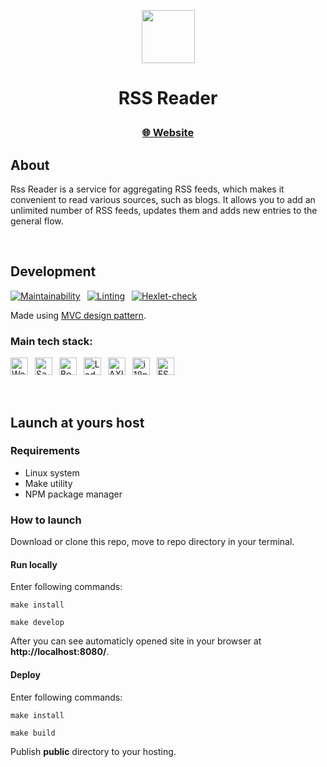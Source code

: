 <p align="center">
  <img align="center" height=85px src="https://cdn-icons-png.flaticon.com/512/17765/17765734.png" />
</p>
<h1 align="center">
  <p>RSS Reader</p>
</h1>

<h3 align="center">
  <a href="https://rss-aggregator-ainer.vercel.app/">🌐 Website</a>
</h3>

## About
Rss Reader is a service for aggregating RSS feeds, which makes it convenient to read various sources, such as blogs. It allows you to add an unlimited number of RSS feeds, updates them and adds new entries to the general flow.

 
## Development
[![Maintainability](https://api.codeclimate.com/v1/badges/2a618e1d408cb5b3c1bd/maintainability)](https://codeclimate.com/github/AINER/frontend-project-11/maintainability) 
[![Linting](https://github.com/AINER/frontend-project-11/actions/workflows/makefile.yml/badge.svg)](https://github.com/AINER/frontend-project-11/actions/workflows/makefile.yml) 
[![Hexlet-check](https://github.com/AINER/frontend-project-11/actions/workflows/hexlet-check.yml/badge.svg)](https://github.com/AINER/frontend-project-11/actions)

Made using <a href="https://en.m.wikipedia.org/wiki/Model%E2%80%93view%E2%80%93controller">MVC design pattern</a>.

### Main tech stack:
<a href="https://webpack.js.org/"><img height=28px src="https://img.shields.io/badge/Webpack-white?logo=webpack" alt="Webpack"></a> 
<a href="https://sass-lang.com/"><img height=28px src="https://img.shields.io/badge/Sass-white?logo=sass" alt="Sass"></a> 
<a href="https://getbootstrap.com/"><img height=28px src="https://img.shields.io/badge/Bootstrap-white?logo=bootstrap" alt="Bootstrap"></a> 
<a href="https://lodash.com/"><img height=28px src="https://img.shields.io/badge/Lodash-white?logo=Lodash" alt="Lodash"></a> 
<a href="https://axios-http.com/"><img height=28px src="https://img.shields.io/badge/AXIOS-white?logo=axios&logoColor=5a29e4" alt="AXIOS"></a> 
<a href="https://www.i18next.com/"><img height=28px src="https://img.shields.io/badge/i18next-white?logo=i18next" alt="i18next"></a> 
<a href="https://eslint.org/"><img height=28px src="https://img.shields.io/badge/ESLint-white?logo=eslint&logoColor=4b2ec7" alt="ESLint"></a> 

<!---
<a href="https://webpack.js.org/"><img height=40px src="https://img.shields.io/badge/Webpack-white?style=for-the-badge&logo=webpack" alt="Webpack"></a>
<a href="https://sass-lang.com/"><img height=40px src="https://img.shields.io/badge/Sass-white?style=for-the-badge&logo=sass" alt="Sass"></a>
<a href="https://getbootstrap.com/"><img height=40px src="https://img.shields.io/badge/Bootstrap-white?style=for-the-badge&logo=bootstrap" alt="Bootstrap"></a>
<a href="https://lodash.com/"><img height=40px src="https://img.shields.io/badge/Lodash-white?style=for-the-badge&logo=Lodash" alt="Lodash"></a>
<a href="https://axios-http.com/"><img height=40px src="https://img.shields.io/badge/AXIOS-white?style=for-the-badge&logo=axios&logoColor=5a29e4" alt="AXIOS"></a>
<a href="https://www.i18next.com/"><img height=40px src="https://img.shields.io/badge/i18next-white?style=for-the-badge&logo=i18next" alt="i18next"></a>
<a href="https://eslint.org/"><img height=40px src="https://img.shields.io/badge/ESLint-white?style=for-the-badge&logo=eslint&logoColor=4b2ec7" alt="ESLint"></a>
-->

<!---
<img align="center" height=30px src="https://webpack.js.org/assets/icon-square-small-slack.png" />  Webpack    
<img align="center" height=30px src="https://sass-lang.com/assets/img/styleguide/seal-color.png" />  Sass   
<img align="center" height=30px src="https://getbootstrap.com/docs/5.0/assets/brand/bootstrap-logo.svg" />  Bootstrap   
<img align="center" height=30px src="https://lodash.com/icons/apple-touch-180x180.png" />  Lodash   
<img align="center" height=30px src="https://axios-http.com/assets/favicon.ico" />  AXIOS   
<img align="center" height=30px src="https://www.i18next.com/~gitbook/image?url=https%3A%2F%2F286188001-files.gitbook.io%2F%7E%2Ffiles%2Fv0%2Fb%2Fgitbook-legacy-files%2Fo%2Fspaces%252F-L9iS6Wm2hynS5H9Gj7j%252Favatar.png%3Fgeneration%3D1523462254548780%26alt%3Dmedia&width=32&dpr=1&quality=100&sign=1467f54e&sv=1" /> i18next   
<img align="center" height=30px src="https://upload.wikimedia.org/wikipedia/commons/thumb/e/e3/ESLint_logo.svg/1200px-ESLint_logo.svg.png" />  ESLint   
-->
 
## Launch at yours host
### Requirements
- Linux system
- Make utility
- NPM package manager

### How to launch
Download or clone this repo, move to repo directory in your terminal.

#### Run locally
Enter following commands:

    make install

    make develop

After you can see automaticly opened site in your browser at __http://localhost:8080/__.

#### Deploy
Enter following commands:

    make install

    make build
    
Publish __public__ directory to your hosting.

 
